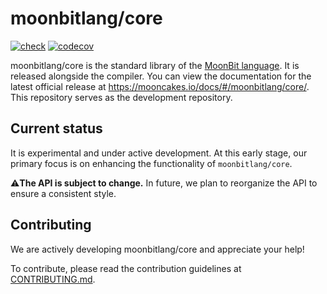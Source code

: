 # moonbitlang/core

[![check](https://github.com/moonbitlang/core/actions/workflows/check.yml/badge.svg)](https://github.com/moonbitlang/core/actions/workflows/check.yml) [![codecov](https://codecov.io/gh/moonbitlang/core/graph/badge.svg?token=HRJPS16ZP9)](https://codecov.io/gh/moonbitlang/core)

moonbitlang/core is the standard library of the [MoonBit language](https://www.moonbitlang.com/). It is released alongside the compiler. You can view the documentation for the latest official release at <https://mooncakes.io/docs/#/moonbitlang/core/>. This repository serves as the development repository.

## Current status

It is experimental and under active development. At this early stage, our primary focus is on enhancing the functionality of `moonbitlang/core`.

⚠️**The API is subject to change.** In future, we plan to reorganize the API to ensure a consistent style.

## Contributing

We are actively developing moonbitlang/core and appreciate your help!

To contribute, please read the contribution guidelines at [CONTRIBUTING.md](./CONTRIBUTING.md).

